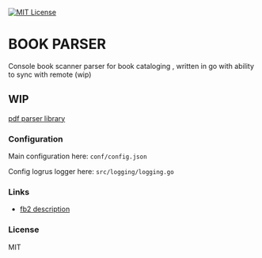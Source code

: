 [![MIT License][license-shield]][license-url]

# BOOK PARSER

Console book scanner parser for book cataloging , written in go
with ability to sync with remote (wip)
## WIP
[pdf parser library](https://github.com/flotzilla/pdf_parser)

### Configuration
Main configuration here: `conf/config.json` 

Config logrus logger here: `src/logging/logging.go`

### Links
* [fb2 description](http://www.fictionbook.org/index.php/%D0%9E%D0%BF%D0%B8%D1%81%D0%B0%D0%BD%D0%B8%D0%B5_%D1%84%D0%BE%D1%80%D0%BC%D0%B0%D1%82%D0%B0_FB2_%D0%BE%D1%82_Sclex)

### License
MIT 

[license-shield]: https://img.shields.io/github/license/othneildrew/Best-README-Template.svg?style=flat-square
[license-url]: https://github.com/flotzilla/book_parser/blob/main/LICENSE
